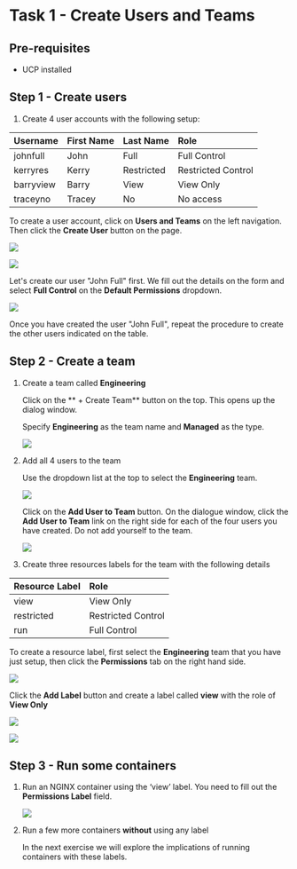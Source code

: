 # Task 1 - Create Users and Teams

## Pre-requisites

- UCP installed

## Step 1 - Create users

1. Create 4 user accounts with the following setup:

| Username   | First Name   | Last Name  | Role               |
| :--------- | :----------- | :--------- | :----------------- |
| johnfull   | John         | Full       | Full Control       |
| kerryres   | Kerry        | Restricted | Restricted Control | 
| barryview  | Barry        | View       | View Only          |
| traceyno   | Tracey       | No         | No access          |

   To create a user account, click on **Users and Teams** on the left navigation. Then click the **Create User** button on the page.
   
   ![](images/ucp03_t1_users_and_teams.PNG)
   
   ![](images/ucp03_t1_create_user.PNG)
   
   Let's create our user "John Full" first. We fill out the details on the form and select **Full Control** on the **Default Permissions** dropdown.
   
   ![](images/ucp03_t1_create_user_dialog.PNG)
   
   Once you have created the user "John Full", repeat the procedure to create the other users indicated on the table.	
   

## Step 2 - Create a team

1. Create a team called **Engineering**

   Click on the ** + Create Team** button on the top. This opens up the dialog window.
   
   Specify **Engineering** as the team name and **Managed** as the type.
   
   ![](images/ucp03_t1_create_team.PNG)
   
2. Add all 4 users to the team
 
   Use the  dropdown list at the top to select the **Engineering** team.
   
   ![](images/ucp03_t1_select_team.PNG)
   
   Click on the **Add User to Team** button. On the dialogue window, click the **Add User to Team** link on the right side for each of the four users
   you have created. Do not add yourself to the team.
   
   ![](images/ucp03_t1_add_user_to_team.PNG)
   
3. Create three resources labels for the team with the following details

| Resource Label   |   Role               |
| :-------------   |   :------------------|
| view             |   View Only          |
| restricted       |   Restricted Control |
| run              |   Full Control       |
   To create a resource label, first select the **Engineering** team that you have just setup, then click the **Permissions** tab on the right hand side.
   
   ![](images/ucp03_t1_permissions.PNG)
   
   Click the **Add Label** button and create a label called **view** with the role of **View Only**
   
   ![](images/ucp03_t1_add_label.PNG)
   
   ![](images/ucp03_t1_create_label.PNG)
   
## Step 3 - Run some containers

1. Run an NGINX container using the ‘view’ label. You need to fill out the **Permissions Label** field. 

   ![](images/ucp03_t1_permissions_label.PNG)
   
2. Run a few more containers **without** using any label

   In the next exercise we will explore the implications of running containers with these labels.
   
   
   
   
   
   
   
   